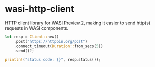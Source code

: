 # wasi-http-client

HTTP client library for [WASI Preview 2](https://github.com/WebAssembly/WASI/tree/main/preview2),
making it easier to send http(s) requests in WASI components.

```rust
let resp = Client::new()
    .post("https://httpbin.org/post")
    .connect_timeout(Duration::from_secs(5))
    .send()?;

println!("status code: {}", resp.status());
```
